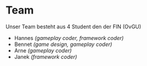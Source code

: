 # Team
Unser Team besteht aus 4 Student den der FIN (OvGU)
- Hannes *(gameplay coder, framework coder)*
- Bennet *(game design, gameplay coder)*
- Arne *(gameplay coder)*
- Janek *(framework coder)*
